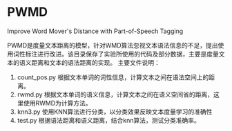# PWMD
Improve Word Mover's Distance with Part-of-Speech Tagging

PWMD是度量文本距离的模型，针对WMD算法忽视文本语法信息的不足，提出使用词性标注进行改进。该目录保存了实验所使用的代码及部分数据，主要是度量文本的语义距离和文本的语法距离的实现。
主要文件说明：
1. count_pos.py 根据文本单词的词性信息，计算文本之间在语法空间上的距离。
2. rwmd.py 根据文本单词的语义信息，计算文本之间在语义空间省的距离，这里使用RWMD为计算方法。
3. knn3.py 使用KNN算法进行分类，以分类效果反映文本度量学习的准确性
4. test.py 根据语法距离和语义距离，结合knn算法，测试分类准确率。


